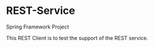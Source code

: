 # REST-Service
Spring Framework Project

This REST Client is to test the support of the REST service.


